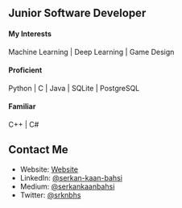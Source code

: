 ## Junior Software Developer
#### My Interests
Machine Learning | Deep Learning | Game Design
#### Proficient
Python | C | Java | SQLite | PostgreSQL
#### Familiar
C++ | C#
## Contact Me
- Website:  [Website](https://github.com/SerkanKaanBahsi)
- LinkedIn: [@serkan-kaan-bahsi](https://www.linkedin.com/in/serkan-kaan-bahsi/)
- Medium:   [@serkankaanbahsi](https://medium.com/@srknbhs)
- Twitter:  [@srknbhs](https://twitter.com/SerkanKaanBahsi)
